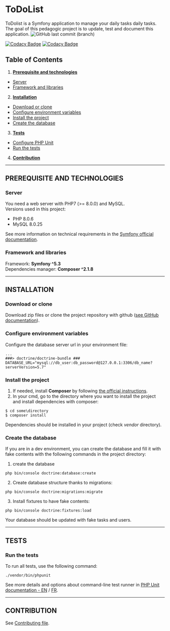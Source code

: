 # ToDoList

ToDolist is a Symfony application to manage your daily tasks
daily tasks. The goal of this pedagogic project is to update, test and document this application.
![GitHub last commit (branch)](https://img.shields.io/github/last-commit/Benlasc/ToDoList/main)  

[![Codacy Badge](https://app.codacy.com/project/badge/Grade/6daac1aed7f5445b90cec2d86046b9ee)](https://www.codacy.com/gh/Benlasc/TodoList/dashboard?utm_source=github.com&amp;utm_medium=referral&amp;utm_content=Benlasc/TodoList&amp;utm_campaign=Badge_Grade)
[![Codacy Badge](https://app.codacy.com/project/badge/Coverage/6daac1aed7f5445b90cec2d86046b9ee)](https://www.codacy.com/gh/Benlasc/TodoList/dashboard?utm_source=github.com&utm_medium=referral&utm_content=Benlasc/TodoList&utm_campaign=Badge_Coverage)

## Table of Contents
1.  __[Prerequisite and technologies](#prerequisite-and-technologies)__
  * [Server](#server)
  * [Framework and libraries](#framework-and-libraries)
2.  __[Installation](#installation)__
  * [Download or clone](#download-or-clone)
  * [Configure environment variables](#configure-environment-variables)
  * [Install the project](#install-the-project)
  * [Create the database](#create-the-database)
3.  __[Tests](#tests)__
  * [Configure PHP Unit](#configure-php-unit)
  * [Run the tests](#run-the-tests)
4. __[Contribution](#contribution)__

---
## PREREQUISITE AND TECHNOLOGIES

### __Server__
You need a web server with PHP7 (>= 8.0.0) and MySQL.  
Versions used in this project:
* PHP 8.0.6
* MySQL 8.0.25

See more information on technical requirements in the [Symfony official documentation](https://symfony.com/doc/5.3/setup.html#technical-requirements).

### __Framework and libraries__
Framework: __Symfony ^5.3__  
Dependencies manager: __Composer ^2.1.8__  

---
## INSTALLATION

### __Download or clone__
Download zip files or clone the project repository with github ([see GitHub documentation](https://docs.github.com/en/github/creating-cloning-and-archiving-repositories/cloning-a-repository)).

### __Configure environment variables__
Configure the database server url in your environment file:
```
...
###> doctrine/doctrine-bundle ###
DATABASE_URL="mysql://db_user:db_password@127.0.0.1:3306/db_name?serverVersion=5.7"
```

### __Install the project__
1.  If needed, install __Composer__ by following [the official instructions](https://getcomposer.org/download/).
2.  In your cmd, go to the directory where you want to install the project and install dependencies with composer:
```
$ cd some\directory
$ composer install
```
Dependencies should be installed in your project (check _vendor_ directory).  

### __Create the database__
If you are in a dev environment, you can create the database and fill it with fake contents with the following commands in the project directory:

1. create the database 
```
php bin/console doctrine:database:create
```
2. Create database structure thanks to migrations:
```
php bin/console doctrine:migrations:migrate
```
3. Install fixtures to have fake contents:
```
php bin/console doctrine:fixtures:load
```
Your database should be updated with fake tasks and users.

---
## TESTS

### __Run the tests__
To run all tests, use the following command:
```
./vendor/bin/phpunit
```
See more details and options about command-line test runner in [PHP Unit documentation - EN](https://phpunit.readthedocs.io/en/latest/textui.html) / [FR](https://phpunit.readthedocs.io/fr/latest/textui.html).

---
## CONTRIBUTION

See [Contributing file](CONTRIB.md).
